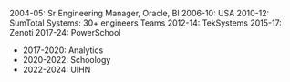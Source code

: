 2004-05: Sr Engineering Manager, Oracle, BI
2006-10: USA
2010-12: SumTotal Systems: 30+ engineers Teams
2012-14: TekSystems
2015-17: Zenoti
2017-24: PowerSchool
- 2017-2020: Analytics
- 2020-2022: Schoology
- 2022-2024: UIHN
